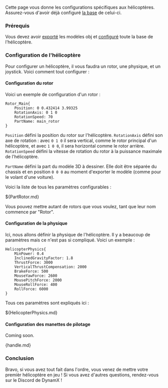 Cette page vous donne les configurations spécifiques aux hélicoptères. Assurez-vous d'avoir déjà configuré [la base](ModularVehicleInfo.md) de celui-ci.

### Prérequis

Vous devez avoir [exporté](Exportation.md) les modèles obj et [configuré](ModularVehicleInfo.md) toute la base de l'hélicoptère.

### Configuration de l'hélicoptère

Pour configurer un hélicoptère, il vous faudra un rotor, une physique, et un joystick. Voici comment tout configurer :

#### Configuration du rotor

Voici un exemple de configuration d'un rotor :

```
Rotor_Main{
	Position: 0 0.432414 3.99325
	RotationAxis: 0 1 0
	RotationSpeed: 70
	PartName: main_rotor
}
```

`Position` défini la position du rotor sur l'hélicoptère. `RotationAxis` défini son axe de rotation : avec `0 1 0` il sera vertical, comme le rotor principal d'un hélicoptère, et avec `1 0 0`, il sera horizontal comme le rotor arrière. `RotationSpeed` défini la vitesse de rotation du rotor à la puissance maximale de l'hélicoptère.

`PartName` défini la part du modèle 3D à dessiner. Elle doit être séparée du chassis et en position `0 0 0` au moment d'exporter le modèle (comme pour le volant d'une voiture).

Voici la liste de tous les paramètres configurables :

${PartRotor.md}

Vous pouvez mettre autant de rotors que vous voulez, tant que leur nom commence par "Rotor".

#### Configuration de la physique

Ici, nous allons définir la physique de l'hélicoptère. Il y a beaucoup de paramètres mais ce n'est pas si compliqué. Voici un exemple :
```
HelicopterPhysics{
    MinPower: 0.4
    InclinedGravityFactor: 1.8
    ThrustForce: 3000
    VerticalThrustCompensation: 2000
    BrakeForce: 500
    MouseYawForce: 2600
    MousePitchForce: 2000
    MouseRollForce: 400
    RollForce: 6000
}
```

Tous ces paramètres sont expliqués ici :

${HelicopterPhysics.md}

#### Configuration des manettes de pilotage

Coming soon.

{handle.md}

### Conclusion

Bravo, si vous avez tout fait dans l'ordre, vous venez de mettre votre premièr hélicoptère en jeu ! Si vous avez d'autres questions, rendez-vous sur le Discord de DynamX !
